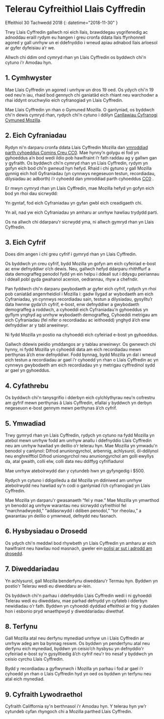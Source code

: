 # Telerau Cyfreithiol Llais Cyffredin 

Effeithiol 30 Tachwedd 2018 {: datetime="2018-11-30" }

Trwy Llais Cyffredin gallwch roi eich llais, brawddegau ysgrifenedig ac adnoddau eraill rydym eu hangen i greu cronfa ddata llais ffynhonnell agored y gall unrhyw un ei ddefnyddio i wneud apiau adnabod llais arloesol ar gyfer dyfeisiau a’r we.

Allwch chi ddim ond cymryd rhan yn Llais Cyffredin os byddwch chi'n cytuno i'r Amodau hyn. 

## 1. Cymhwyster
Mae Llais Cyffredin yn agored i unrhyw un dros 19 oed. Os ydych chi'n 19 oed neu'n iau, rhaid bod gennych chi ganiatâd eich rhiant neu warchodwr a rhai iddynt oruchwylio eich cyfranogiad yn Llais Cyffredin. 

Mae Llais Cyffredin yn rhan o Gymuned Mozilla. O ganlyniad, os byddwch chi'n dewis cymryd rhan, rydych chi'n cytuno i ddilyn [Canllawiau Cyfranogi Cymuned Mozilla](https://www.mozilla.org/en-US/about/governance/policies/participation/). 

## 2. Eich Cyfraniadau 
Rydyn ni'n darparu cronfa ddata Llais Cyffredin Mozilla dan [ymroddiad parth cyhoeddus Comins Creu CC0](https://creativecommons.org/publicdomain/zero/1.0/). Mae hynny’n golygu ei fod yn gyhoeddus a’n bod wedi ildio pob hawlfraint i’r fath raddau ag y gallwn gan y gyfraith. Os byddwch chi'n cymryd rhan yn Llais Cyffredin, rydym yn gofyn eich bod chi'n gwneud hyn hefyd. Rhaid i chi gytuno y gall Mozilla gynnig eich holl Gyfraniadau (yn cynnwys negeseuon testun, recordiadau, dilysiadau ac adborth) i’r cyhoedd dan ymroddiad parth cyhoeddus [CC0](https://creativecommons.org/publicdomain/zero/1.0/) . 

Er mwyn cymryd rhan yn Llais Cyffredin, mae Mozilla hefyd yn gofyn eich bod yn rhoi dau sicrwydd: 

Yn gyntaf, fod eich Cyfraniadau yn gyfan gwbl eich creadigaeth chi.

Yn ail, nad yw eich Cyfraniadau yn amharu ar unrhyw hawliau trydydd parti. 

Os na allwch chi ddarparu'r sicrwydd yma, ni allwch gymryd rhan yn Llais Cyffredin. 

## 3. Eich Cyfrif
Does dim angen i chi greu cyfrif i gymryd rhan yn Llais Cyffredin. 

Os byddwch yn creu cyfrif, bydd Mozilla yn gofyn am eich cyfeiriad e-bost ac enw defnyddiwr o’ch dewis. Neu, gallwch hefyd ddarparu rhithffurf a data demograffeg penodol fydd yn ein helpu i ddeall sut i ddysgu peiriannau i ddeall pobl gyda gwahanol acenion, oedrannau, rhyw a chefndir.

Pan fyddwch chi'n darparu gwybodaeth ar gyfer eich cyfrif, rydych yn rhoi pob caniatâd angenrheidiol i Mozilla i: 
gadw llygad ar wybodaeth am eich Cyfraniadau, yn cynnwys recordiadau sain, testun a dilysiadau, 
gysylltu’r data hwnnw gyda’ch cyfrif, e-bost, enw defnyddiwr a gwybodaeth demograffeg a roddwch, a
cyhoeddi eich Cyfraniadau'n gyhoeddus yn gyflym ynghyd ag unrhyw wybodaeth demograffeg,
Cyhoeddi metrigau am eich Cyfraniadau (fel nifer o recordiadau ac ieithoedd) ynghyd â’ch enw defnyddiwr ar y tabl arweinwyr.

Ni fydd Mozilla yn postio na chyhoeddi eich cyfeiriad e-bost yn gyhoeddus. 

Gallwch ddewis peidio ymddangos ar y tablau arweinwyr. Os gwnewch chi hynny, ni fydd Mozilla yn cyhoeddi data am eich recordiadau mewn perthynas â’ch enw defnyddiwr. Fodd bynnag, bydd Mozilla yn dal i wneud eich testun a recordiadau ar gael i'r cyhoedd yn rhan o Llais Cyffredin ac yn cynnwys gwybodaeth am eich recordiadau yn y metrigau cyffredinol sydd ar gael yn gyhoeddus.

## 4. Cyfathrebu
Os byddwch chi'n tanysgrifio i dderbyn eich cylchlythyrau neu'n cofrestru am gyfrif mewn perthynas â Llais Cyffredin, efallai y byddwch yn derbyn negeseuon e-bost gennym mewn perthynas â’ch cyfrif. 

## 5. Ymwadiad

Trwy gymryd rhan yn Llais Cyffredin, rydych yn cytuno na fydd Mozilla yn atebol mewn unrhyw fodd am unrhyw anallu i ddefnyddio Llais Cyffredin neu am unrhyw hawliad yn deillio o’r telerau hyn. Mae Mozilla yn ymwadu'n benodol y canlynol:
Difrod anuniongyrchol, arbennig, achlysurol, ôl-ddilynol neu enghreifftiol
Difrod uniongyrchol neu anuniongyrchol am golli ewyllys da, atal gwaith, colli elw, colli data neu ddiffyg cyfrifiadurol

Mae unrhyw atebolrwydd dan y cytundeb hwn yn gyfyngedig i $500. 

Rydych yn cytuno i ddigolledu a dal Mozilla yn ddiniwed am unrhyw atebolrwydd neu hawliad sy'n codi o ganlyniad i’ch cyfranogiad yn Llais Cyffredin. 

Mae Mozilla yn darparu'r gwasanaeth “fel y mae.” Mae Mozilla yn ymwrthod yn benodol ag unrhyw warantau neu sicrwydd cyfreithiol fel “marchnadwyedd,” “addasrwydd i ddiben penodol,” “tor rheolau,” a gwarantau yn deillio o ymwneud, defnydd neu fasnach. 

## 6. Hysbysiadau o Drosedd
Os ydych chi'n meddwl bod rhywbeth yn Llais Cyffredin yn amharu ar eich hawlfraint neu hawliau nod masnach, gweler ein [polisi ar sut i adrodd am drosedd](https://www.mozilla.org/about/legal/report-infringement/).

## 7. Diweddariadau 
Yn achlysurol, gall Mozilla benderfynu diweddaru'r Termau hyn. Byddwn yn postio'r Telerau wedi eu diweddaru ar-lein. 

Os byddwch chi'n parhau i ddefnyddio Llais Cyffredin wedi i ni gyhoeddi Telerau wedi eu diweddaru, mae parhad defnydd yn cyfateb i dderbyn newidiadau o’r fath. Byddwn yn cyhoeddi dyddiad effeithiol ar frig y dudalen hon i esbonio pryd wnaethpwyd y diweddariadau diwethaf. 

## 8. Terfynu 
Gall Mozilla atal neu derfynu mynediad unrhyw un i Llais Cyffredin ar unrhyw adeg am ba bynnag reswm. Os byddwn yn penderfynu atal neu derfynu eich mynediad, byddwn yn ceisio’ch hysbysu yn defnyddio'r cyfeiriad e-bost sy'n gysylltiedig â’ch cyfrif neu'r tro nesaf y byddwch yn ceisio cyrchu Llais Cyffredin. 

Bydd y recordiadau a gyflwynwch i Mozilla yn parhau i fod ar gael i’r cyhoedd yn rhan o Llais Cyffredin hyd yn oed os byddwn yn terfynu neu atal eich mynediad. 

## 9. Cyfraith Lywodraethol
Cyfraith Califfornia sy'n berthnasol i'r Amodau hyn. Y telerau hyn yw’r cytundeb cyfan rhyngoch chi a Mozilla parthed Llais Cyffredin.
